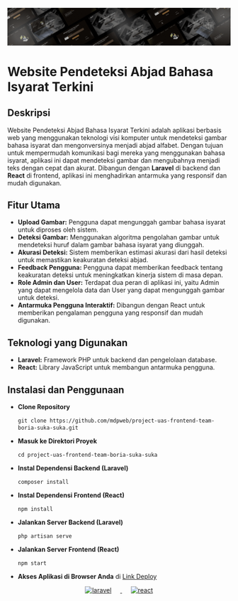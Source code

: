 ![logo](https://github.com/wahyudialfrqn/wahyudialfrqn/blob/main/future%20technologies.gif)

<div>
  <h1>Website Pendeteksi Abjad Bahasa Isyarat Terkini</h1>


  <h2>Deskripsi</h2>
  <p>
    Website Pendeteksi Abjad Bahasa Isyarat Terkini adalah aplikasi berbasis web yang menggunakan teknologi visi komputer untuk mendeteksi 
    gambar bahasa isyarat dan mengonversinya menjadi abjad alfabet. Dengan tujuan untuk mempermudah komunikasi bagi mereka yang menggunakan 
    bahasa isyarat, aplikasi ini dapat mendeteksi gambar dan mengubahnya menjadi teks dengan cepat dan akurat. Dibangun dengan <strong>Laravel</strong> 
    di backend dan <strong>React</strong> di frontend, aplikasi ini menghadirkan antarmuka yang responsif dan mudah digunakan.
  </p>

  <h2>Fitur Utama</h2>
  <ul>
    <li><strong>Upload Gambar:</strong> Pengguna dapat mengunggah gambar bahasa isyarat untuk diproses oleh sistem.</li>
    <li><strong>Deteksi Gambar:</strong> Menggunakan algoritma pengolahan gambar untuk mendeteksi huruf dalam gambar bahasa isyarat yang diunggah.</li>
    <li><strong>Akurasi Deteksi:</strong> Sistem memberikan estimasi akurasi dari hasil deteksi untuk memastikan keakuratan deteksi abjad.</li>
    <li><strong>Feedback Pengguna:</strong> Pengguna dapat memberikan feedback tentang keakuratan deteksi untuk meningkatkan kinerja sistem di masa depan.</li>
    <li><strong>Role Admin dan User:</strong> Terdapat dua peran di aplikasi ini, yaitu Admin yang dapat mengelola data dan User yang dapat mengunggah gambar untuk deteksi.</li>
    <li><strong>Antarmuka Pengguna Interaktif:</strong> Dibangun dengan React untuk memberikan pengalaman pengguna yang responsif dan mudah digunakan.</li>
  </ul>

  <h2>Teknologi yang Digunakan</h2>
  <ul>
    <li><strong>Laravel:</strong> Framework PHP untuk backend dan pengelolaan database.</li>
    <li><strong>React:</strong> Library JavaScript untuk membangun antarmuka pengguna.</li>
  </ul>

  <h2>Instalasi dan Penggunaan</h2>
  <ul>
    <li><strong>Clone Repository</strong>
      <pre><code>git clone https://github.com/mdpweb/project-uas-frontend-team-boria-suka-suka.git</code></pre>
    </li>
    <li><strong>Masuk ke Direktori Proyek</strong>
      <pre><code>cd project-uas-frontend-team-boria-suka-suka </code></pre>
    </li>
    <li><strong>Instal Dependensi Backend (Laravel)</strong>
      <pre><code>composer install</code></pre>
    </li>
    <li><strong>Instal Dependensi Frontend (React)</strong>
      <pre><code>npm install</code></pre>
    </li>
    <li><strong>Jalankan Server Backend (Laravel)</strong>
      <pre><code>php artisan serve</code></pre>
    </li>
    <li><strong>Jalankan Server Frontend (React)</strong>
      <pre><code>npm start</code></pre>
    </li>
    <li><strong>Akses Aplikasi di Browser Anda</strong> di <a href="http://localhost:3000">Link Deploy</a></li>
  </ul>

  <p align="center">
    <a href="https://laravel.com" target="_blank" rel="noreferrer">
      <img src="https://logospng.org/download/laravel/logo-laravel-icon-1024.png" alt="laravel" width="40" height="40" style="margin-right: 20px;"/>
    </a>
    <a href="https://reactjs.org" target="_blank" rel="noreferrer">
      <img src="https://upload.wikimedia.org/wikipedia/commons/a/a7/React-icon.svg" alt="react" width="40" height="40" style="margin-left: 20px;"/>
    </a>
  </p>
</div>
